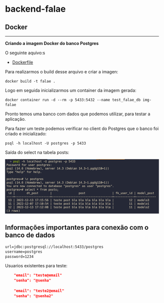 # backend-falae

## Docker
---

__Criando a imagem Docker do banco Postgres__

O seguinte aquivo:s
- [Dockerfile](Dockerfile)

Para realizarmos o build desse arquivo e criar a imagen:

```
docker build -t falae .
```

Logo em seguida inicializarmos um container da imagem gerada:

```
docker container run -d --rm -p 5433:5432 --name test_falae_db img-falae
```

Pronto temos uma banco com dados que podemos utilizar, para testar a aplicação.

Para fazer um teste podemos verificar no client do Postgres que o banco foi criado e inicializado:

```
psql -h localhost -U postgres -p 5433  
```
Saída do select na tabela posts:

![Icon-app](print-teste-bd.png)

## __Informações importantes para conexão com o banco de dados__

```
url=jdbc:postgresql://localhost:5433/postgres
username=postgres
password=1234
```


Usuarios existentes para teste:

```json
    "email": "teste@email"
    "senha": "@senha"

    "email": "teste2@email"
    "senha": "@senha2"
```







